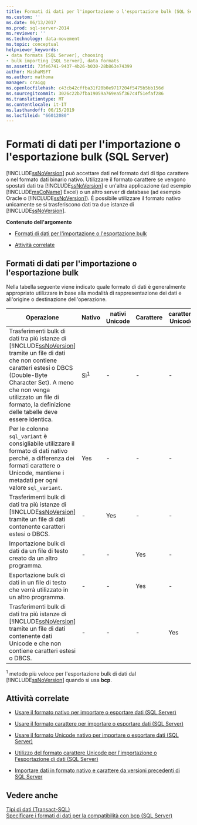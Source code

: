 ```yaml
---
title: Formati di dati per l'importazione o l'esportazione bulk (SQL Server) | Microsoft Docs
ms.custom: ''
ms.date: 06/13/2017
ms.prod: sql-server-2014
ms.reviewer: ''
ms.technology: data-movement
ms.topic: conceptual
helpviewer_keywords:
- data formats [SQL Server], choosing
- bulk importing [SQL Server], data formats
ms.assetid: 73fe6741-9437-4b26-b030-28b863e74399
author: MashaMSFT
ms.author: mathoma
manager: craigg
ms.openlocfilehash: c43cb42cffba31f20b0e9717204f5475b5bb156d
ms.sourcegitcommit: 3026c22b7fba19059a769ea5f367c4f51efaf286
ms.translationtype: MT
ms.contentlocale: it-IT
ms.lasthandoff: 06/15/2019
ms.locfileid: "66012080"
---
```

# <a name="data-formats-for-bulk-import-or-bulk-export-sql-server"></a>Formati di dati per l'importazione o l'esportazione bulk (SQL Server)
  [!INCLUDE[ssNoVersion](../../includes/ssnoversion-md.md)] può accettare dati nel formato dati di tipo carattere o nel formato dati binario nativo. Utilizzare il formato carattere se vengono spostati dati tra [!INCLUDE[ssNoVersion](../../includes/ssnoversion-md.md)] e un'altra applicazione (ad esempio [!INCLUDE[msCoName](../../includes/msconame-md.md)] Excel) o un altro server di database (ad esempio Oracle o [!INCLUDE[ssNoVersion](../../includes/ssnoversion-md.md)]). È possibile utilizzare il formato nativo unicamente se si trasferiscono dati tra due istanze di [!INCLUDE[ssNoVersion](../../includes/ssnoversion-md.md)].  
  
 **Contenuto dell'argomento**  
  
-   [Formati di dati per l'importazione o l'esportazione bulk](#ComponentsAndConcepts)  
  
-   [Attività correlate](#RelatedTasks)  
  
##  <a name="ComponentsAndConcepts"></a> Formati di dati per l'importazione o l'esportazione bulk  
 Nella tabella seguente viene indicato quale formato di dati è generalmente appropriato utilizzare in base alla modalità di rappresentazione dei dati e all'origine o destinazione dell'operazione.  
  
|Operazione|Nativo|nativi Unicode|Carattere|carattere Unicode|  
|---------------|------------|--------------------|---------------|-----------------------|  
|Trasferimenti bulk di dati tra più istanze di [!INCLUDE[ssNoVersion](../../includes/ssnoversion-md.md)] tramite un file di dati che non contiene caratteri estesi o DBCS (Double-Byte Character Set). A meno che non venga utilizzato un file di formato, la definizione delle tabelle deve essere identica.|Sì<sup>1</sup>|-|-|-|  
|Per le colonne `sql_variant` è consigliabile utilizzare il formato di dati nativo perché, a differenza dei formati carattere o Unicode, mantiene i metadati per ogni valore `sql_variant`.|Yes|-|-|-|  
|Trasferimenti bulk di dati tra più istanze di [!INCLUDE[ssNoVersion](../../includes/ssnoversion-md.md)] tramite un file di dati contenente caratteri estesi o DBCS.|-|Yes|-|-|  
|Importazione bulk di dati da un file di testo creato da un altro programma.|-|-|Yes|-|  
|Esportazione bulk di dati in un file di testo che verrà utilizzato in un altro programma.|-|-|Yes|-|  
|Trasferimenti bulk di dati tra più istanze di [!INCLUDE[ssNoVersion](../../includes/ssnoversion-md.md)] tramite un file di dati contenente dati Unicode e che non contiene caratteri estesi o DBCS.|-|-|-|Yes|  
  
 <sup>1</sup> metodo più veloce per l'esportazione bulk di dati dal [!INCLUDE[ssNoVersion](../../includes/ssnoversion-md.md)] quando si usa **bcp**.  
  
##  <a name="RelatedTasks"></a> Attività correlate  
  
-   [Usare il formato nativo per importare o esportare dati &#40;SQL Server&#41;](use-native-format-to-import-or-export-data-sql-server.md)  
  
-   [Usare il formato carattere per importare o esportare dati &#40;SQL Server&#41;](use-character-format-to-import-or-export-data-sql-server.md)  
  
-   [Usare il formato Unicode nativo per importare o esportare dati &#40;SQL Server&#41;](use-unicode-native-format-to-import-or-export-data-sql-server.md)  
  
-   [Utilizzo del formato carattere Unicode per l'importazione o l'esportazione di dati &#40;SQL Server&#41;](use-unicode-character-format-to-import-or-export-data-sql-server.md)  
  
-   [Importare dati in formato nativo e carattere da versioni precedenti di SQL Server](import-native-and-character-format-data-from-earlier-versions-of-sql-server.md)  
  
## <a name="see-also"></a>Vedere anche  
 [Tipi di dati &#40;Transact-SQL&#41;](/sql/t-sql/data-types/data-types-transact-sql)   
 [Specificare i formati di dati per la compatibilità con bcp &#40;SQL Server&#41;](specify-data-formats-for-compatibility-when-using-bcp-sql-server.md)  
  
  
